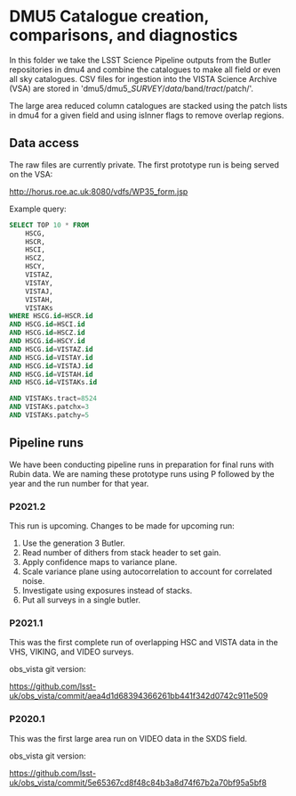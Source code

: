 # DMU5 Catalogue creation, comparisons, and diagnostics

In this folder we take the LSST Science Pipeline outputs from the Butler repositories in dmu4 and combine the catalogues to make all field or even all sky catalogues. CSV files for ingestion into the VISTA Science Archive (VSA) are stored in 'dmu5/dmu5_$SURVEY/data/$band/$tract/$patch/'.

The large area reduced column catalogues are stacked using the patch lists in dmu4 for a given field and using isInner flags to remove overlap regions.

## Data access

The raw files are currently private. The first prototype run is being served on the VSA:

http://horus.roe.ac.uk:8080/vdfs/WP35_form.jsp

Example query:

``` sql
SELECT TOP 10 * FROM 
    HSCG, 
    HSCR, 
    HSCI, 
    HSCZ, 
    HSCY, 
    VISTAZ,
    VISTAY,
    VISTAJ,
    VISTAH, 
    VISTAKs  
WHERE HSCG.id=HSCR.id 
AND HSCG.id=HSCI.id 
AND HSCG.id=HSCZ.id 
AND HSCG.id=HSCY.id 
AND HSCG.id=VISTAZ.id 
AND HSCG.id=VISTAY.id 
AND HSCG.id=VISTAJ.id 
AND HSCG.id=VISTAH.id 
AND HSCG.id=VISTAKs.id 

AND VISTAKs.tract=8524
AND VISTAKs.patchx=3
AND VISTAKs.patchy=5
```


## Pipeline runs

We have been conducting pipeline runs in preparation for final runs with Rubin data. We are naming these prototype runs using P followed by the year and the run number for that year.

### P2021.2
This run is upcoming. Changes to be made for upcoming run:

1) Use the generation 3 Butler.
2) Read number of dithers from stack header to set gain.
3) Apply confidence maps to variance plane.
4) Scale variance plane using autocorrelation to account for correlated noise.
5) Investigate using exposures instead of stacks.
6) Put all surveys in a single butler.

### P2021.1
This was the first complete run of overlapping HSC and VISTA data in the VHS, VIKING, and VIDEO surveys.

obs_vista git version:

https://github.com/lsst-uk/obs_vista/commit/aea4d1d68394366261bb441f342d0742c911e509

### P2020.1

This was the first large area run on VIDEO data in the SXDS field. 

obs_vista git version:

https://github.com/lsst-uk/obs_vista/commit/5e65367cd8f48c84b3a8d74f67b2a70bf95a5bf8

